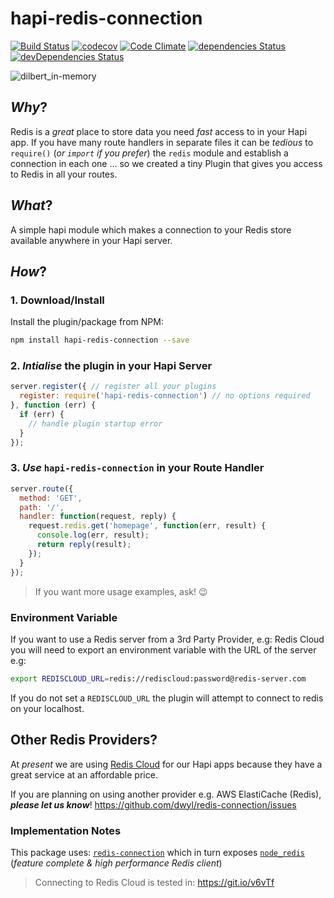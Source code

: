 # hapi-redis-connection

[![Build Status](https://travis-ci.org/dwyl/hapi-redis-connection.svg?branch=master)](https://travis-ci.org/dwyl/hapi-redis-connection)
[![codecov](https://codecov.io/gh/dwyl/hapi-redis-connection/branch/master/graph/badge.svg)](https://codecov.io/gh/dwyl/hapi-redis-connection)
[![Code Climate](https://codeclimate.com/github/dwyl/hapi-redis-connection/badges/gpa.svg)](https://codeclimate.com/github/dwyl/hapi-redis-connection)
[![dependencies Status](https://david-dm.org/dwyl/hapi-redis-connection/status.svg)](https://david-dm.org/dwyl/hapi-redis-connection)
[![devDependencies Status](https://david-dm.org/dwyl/hapi-redis-connection/dev-status.svg)](https://david-dm.org/dwyl/hapi-redis-connection?type=dev)

![dilbert_in-memory](https://cloud.githubusercontent.com/assets/194400/17288192/05bed3d6-57d4-11e6-8870-19548218ca9e.jpg)

## *Why*?

Redis is a *great* place to store data you need *fast* access to in your Hapi app. If you have many route handlers in separate files it can be *tedious* to `require()` (*or `import` if you prefer*) the `redis` module
and establish a connection in each one ... so we created a tiny Plugin
that gives you access to Redis in all your routes.


## *What*?

A simple hapi module which makes a connection to your Redis store available
anywhere in your Hapi server.

## *How*?

### 1. Download/Install

Install the plugin/package from NPM:

```sh
npm install hapi-redis-connection --save
```

### 2. *Intialise* the plugin in your Hapi Server

```js
server.register({ // register all your plugins
  register: require('hapi-redis-connection') // no options required
}, function (err) {
  if (err) {
    // handle plugin startup error
  }
});
```


### 3. *Use* `hapi-redis-connection` in your Route Handler

```js
server.route({
  method: 'GET',
  path: '/',
  handler: function(request, reply) {
    request.redis.get('homepage', function(err, result) {
      console.log(err, result);
      return reply(result);
    });
  }
});
```

> If you want more usage examples, ask! :wink:

### Environment Variable

If you want to use a Redis server from a 3rd Party Provider, e.g: Redis Cloud you will need to export an environment variable with the URL
of the server e.g:

```sh
export REDISCLOUD_URL=redis://rediscloud:password@redis-server.com
```

If you do not set a `REDISCLOUD_URL` the plugin will attempt to connect
to redis on your localhost.


## Other Redis Providers?

At *present* we are using [Redis Cloud](https://github.com/dwyl/learn-redis#which-redis-as-a-service-heroku-addon)
for our Hapi apps because
they have a great service at an affordable price.

If you are planning on using another provider e.g. AWS ElastiCache (Redis),
***please let us know***! https://github.com/dwyl/redis-connection/issues

### Implementation Notes

This package uses: [`redis-connection`](https://github.com/dwyl/redis-connection)
which in turn exposes [`node_redis`](https://github.com/NodeRedis/node_redis)
(*feature complete & high performance Redis client*)

> Connecting to Redis Cloud is tested in: https://git.io/v6vTf
